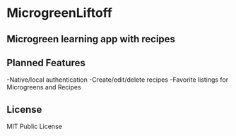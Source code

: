 # MicrogreenLiftoff
**Microgreen learning app with recipes**
-------------------------------------

**Planned Features**
---------------------------------------
-Native/local authentication
-Create/edit/delete recipes
-Favorite listings for Microgreens and Recipes

**License**
-----------------------------------------
MIT Public License 